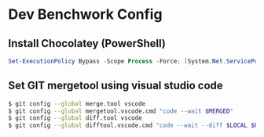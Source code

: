 # Dev Benchwork Config
## Install Chocolatey (PowerShell)
```powershell
Set-ExecutionPolicy Bypass -Scope Process -Force; [System.Net.ServicePointManager]::SecurityProtocol = [System.Net.ServicePointManager]::SecurityProtocol -bor 3072; iex ((New-Object System.Net.WebClient).DownloadString('https://chocolatey.org/install.ps1'))
```
## Set GIT mergetool using visual studio code
```sh
$ git config --global merge.tool vscode
$ git config --global mergetool.vscode.cmd "code --wait $MERGED"
$ git config --global diff.tool vscode
$ git config --global difftool.vscode.cmd "code --wait --diff $LOCAL $REMOTE"
```
